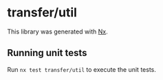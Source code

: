 # transfer/util

This library was generated with [Nx](https://nx.dev).

## Running unit tests

Run `nx test transfer/util` to execute the unit tests.
